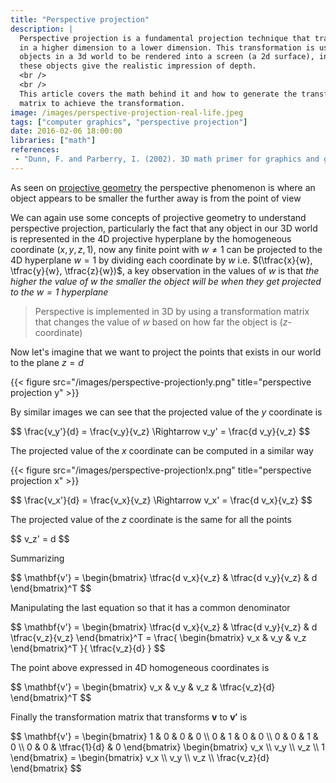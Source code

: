 ```yaml
---
title: "Perspective projection"
description: |
  Perspective projection is a fundamental projection technique that transforms objects
  in a higher dimension to a lower dimension. This transformation is usually used for
  objects in a 3d world to be rendered into a screen (a 2d surface), in the transformation
  these objects give the realistic impression of depth.
  <br />
  <br />
  This article covers the math behind it and how to generate the transformation
  matrix to achieve the transformation.
image: /images/perspective-projection-real-life.jpeg
tags: ["computer graphics", "perspective projection"]
date: 2016-02-06 18:00:00
libraries: ["math"]
references:
 - "Dunn, F. and Parberry, I. (2002). 3D math primer for graphics and game development. Plano, Tex.: Wordware Pub."
---
```


As seen on [projective geometry](/notes/mathematics/geometry/projective-geometry/projective-space/) the perspective phenomenon is where an object appears to be smaller the further away is from the point of view

We can again use some concepts of projective geometry to understand perspective projection, particularly the fact that any object in our 3D world is represented in the 4D projective hyperplane by the homogeneous coordinate $(x, y, z, 1)$, now any finite point with $w \not = 1$ can be projected to the 4D hyperplane $w = 1$ by dividing each coordinate by $w$ i.e. $(\tfrac{x}{w}, \tfrac{y}{w}, \tfrac{z}{w})$, a key observation in the values of $w$ is that *the higher the value of $w$ the smaller the object will be when they get projected to the $w=1$ hyperplane*

> Perspective is implemented in 3D by using a transformation matrix that changes the value of $w$ based on how far the object is ($z$-coordinate)

Now let's imagine that we want to project the points that exists in our world to the plane $z = d$

{{< figure src="/images/perspective-projection!y.png" title="perspective projection y" >}}

By similar images we can see that the projected value of the $y$ coordinate is

<div>$$
\frac{v_y'}{d} = \frac{v_y}{v_z} \Rightarrow v_y' = \frac{d v_y}{v_z}
$$</div>

The projected value of the $x$ coordinate can be computed in a similar way

{{< figure src="/images/perspective-projection!x.png" title="perspective projection x" >}}

<div>$$
\frac{v_x'}{d} = \frac{v_x}{v_z} \Rightarrow v_x' = \frac{d v_x}{v_z}
$$</div>

The projected value of the $z$ coordinate is the same for all the points

<div>$$
v_z' = d
$$</div>

Summarizing

<div>$$
\mathbf{v'} = \begin{bmatrix} \tfrac{d v_x}{v_z} & \tfrac{d v_y}{v_z} & d \end{bmatrix}^T
$$</div>

Manipulating the last equation so that it has a common denominator

<div>$$
\mathbf{v'} = \begin{bmatrix} \tfrac{d v_x}{v_z} & \tfrac{d v_y}{v_z} & d \tfrac{v_z}{v_z} \end{bmatrix}^T = \frac{  \begin{bmatrix} v_x & v_y & v_z \end{bmatrix}^T }{ \tfrac{v_z}{d} }
$$</div>

The point above expressed in 4D homogeneous coordinates is

<div>$$
\mathbf{v'} = \begin{bmatrix} v_x & v_y & v_z & \tfrac{v_z}{d}  \end{bmatrix}^T
$$</div>

Finally the transformation matrix that transforms $\mathbf{v}$ to $\mathbf{v'}$ is

<div>$$
\mathbf{v'} = \begin{bmatrix}
1 & 0 & 0 & 0 \\
0 & 1 & 0 & 0 \\
0 & 0 & 1 & 0 \\
0 & 0 & \tfrac{1}{d} & 0
\end{bmatrix} \begin{bmatrix} v_x \\ v_y \\ v_z \\ 1 \end{bmatrix} = \begin{bmatrix} v_x \\ v_y \\ v_z \\ \frac{v_z}{d} \end{bmatrix}
$$</div>
